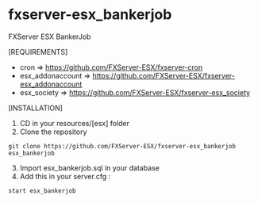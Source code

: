 # fxserver-esx_bankerjob
FXServer ESX BankerJob

[REQUIREMENTS]

- cron => https://github.com/FXServer-ESX/fxserver-cron
- esx_addonaccount => https://github.com/FXServer-ESX/fxserver-esx_addonaccount
- esx_society => https://github.com/FXServer-ESX/fxserver-esx_society

[INSTALLATION]

1) CD in your resources/[esx] folder
2) Clone the repository
```
git clone https://github.com/FXServer-ESX/fxserver-esx_bankerjob esx_bankerjob
```
3) Import esx_bankerjob.sql in your database
4) Add this in your server.cfg :

```
start esx_bankerjob
```
